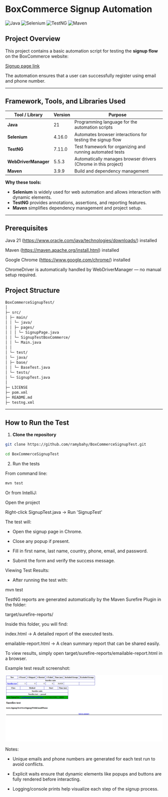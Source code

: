 # BoxCommerce Signup Automation

![Java](https://img.shields.io/badge/Java-21-orange?logo=java&logoColor=white)
![Selenium](https://img.shields.io/badge/Selenium-4.16.0-43B02A?logo=selenium&logoColor=white)
![TestNG](https://img.shields.io/badge/TestNG-7.11.0-blueviolet?logo=testng&logoColor=white)
![Maven](https://img.shields.io/badge/Maven-3.9.9-C71A36?logo=apachemaven&logoColor=white)

## Project Overview
This project contains a basic automation script for testing the **signup flow** on the BoxCommerce website:

[Signup page link](https://dashboard-uat.boxcommerce.com/en-GB/auth/sign-up)

The automation ensures that a user can successfully register using email and phone number.

---

## Framework, Tools, and Libraries Used

| Tool / Library | Version | Purpose |
|----------------|--------|---------|
| **Java**       | 21     | Programming language for the automation scripts |
| **Selenium**   | 4.16.0 | Automates browser interactions for testing the signup flow |
| **TestNG**     | 7.11.0 | Test framework for organizing and running automated tests |
| **WebDriverManager** | 5.5.3 | Automatically manages browser drivers (Chrome in this project) |
| **Maven**      | 3.9.9 | Build and dependency management |

**Why these tools:**
- **Selenium** is widely used for web automation and allows interaction with dynamic elements.
- **TestNG** provides annotations, assertions, and reporting features.
- **Maven** simplifies dependency management and project setup.

---

## Prerequisites

Java 21 (https://www.oracle.com/java/technologies/downloads/) installed

Maven (https://maven.apache.org/install.html) installed

Google Chrome (https://www.google.com/chrome/) installed

ChromeDriver is automatically handled by WebDriverManager — no manual setup required.

## Project Structure
```
BoxCommerceSignupTest/
│
├─ src/
│ ├─ main/
│ │ └─ java/
│ │ ├─ pages/
│ │ │ └─ SignupPage.java
│ │ └─ SignupTestBoxCommerce/
│ │ └─ Main.java
│ │
│ └─ test/
│ └─ java/
│ ├─ base/
│ │ └─ BaseTest.java
│ └─ tests/
│ └─ SignupTest.java
│
├─ LICENSE
├─ pom.xml
├─ README.md
├─ testng.xml
```

---

## How to Run the Test

1. **Clone the repository**
```bash
git clone https://github.com/ramybahy/BoxCommerceSignupTest.git
```

```bash
cd BoxCommerceSignupTest
```
2. Run the tests

From command line:

```bash
mvn test
```
Or from IntelliJ:

Open the project

Right-click SignupTest.java → Run 'SignupTest'

The test will:

- Open the signup page in Chrome.

- Close any popup if present.

- Fill in first name, last name, country, phone, email, and password.

- Submit the form and verify the success message.


Viewing Test Results:

- After running the test with:
 
 mvn test

TestNG reports are generated automatically by the Maven Surefire Plugin in the folder:

target/surefire-reports/

Inside this folder, you will find:

index.html → A detailed report of the executed tests.

emailable-report.html → A clean summary report that can be shared easily.

To view results, simply open target/surefire-reports/emailable-report.html in a browser.

Example test result screenshot:

![Test Result Screenshot](assets/test-result.png)


Notes:

- Unique emails and phone numbers are generated for each test run to avoid conflicts.

- Explicit waits ensure that dynamic elements like popups and buttons are fully rendered before interacting.

- Logging/console prints help visualize each step of the signup process.
